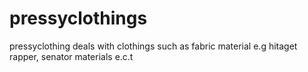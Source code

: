 # pressyclothings
pressyclothing deals with clothings such as fabric material e.g hitaget rapper, senator materials e.c.t
